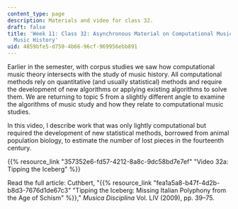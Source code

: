 ```yaml
---
content_type: page
description: Materials and video for class 32.
draft: false
title: 'Week 11: Class 32: Asynchronous Material on Computational Music Theory and
  Music History'
uid: 4859bfe5-d750-4b66-96cf-969956ebb891
---
```

Earlier in the semester, with corpus studies we saw how computational music theory intersects with the study of music history. All computational methods rely on quantitative (and usually statistical) methods and require the development of new algorithms or applying existing algorithms to solve them. We are returning to topic 5 from a slightly different angle to examine the algorithms of music study and how they relate to computational music studies.

In this video, I describe work that was only lightly computational but required the development of new statistical methods, borrowed from animal population biology, to estimate the number of lost pieces in the fourteenth century.

{{% resource_link "357352e6-fd57-4212-8a8c-9dc58bd7e7ef" "Video 32a: Tipping the Iceberg" %}}

Read the full article: Cuthbert, "{{% resource_link "fea1a5a8-b47f-4d2b-b8d3-7676d1de67c3" "Tipping the Iceberg: Missing Italian Polyphony from the Age of Schism" %}}," *Musica Disciplina* Vol. LIV (2009), pp. 39–75.